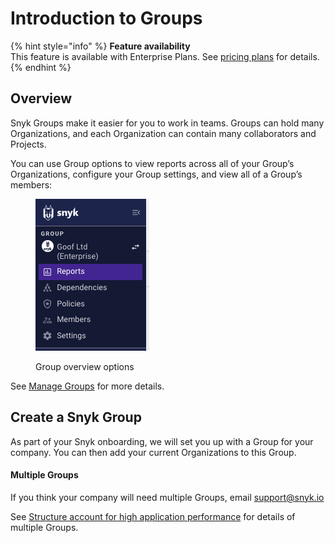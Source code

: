# Introduction to Groups

{% hint style="info" %}
**Feature availability**\
This feature is available with Enterprise Plans. See [pricing plans](https://snyk.io/plans/) for details.
{% endhint %}

## Overview

Snyk Groups make it easier for you to work in teams. Groups can hold many Organizations, and each Organization can contain many collaborators and Projects.

You can use Group options to view reports across all of your Group’s Organizations, configure your Group settings, and view all of a Group’s members:

<div align="left">

<figure><img src="../../.gitbook/assets/Screenshot 2023-04-24 at 15.34.14 (1) (1).png" alt="Group overview options"><figcaption><p>Group overview options</p></figcaption></figure>

</div>

See [Manage Groups](manage-groups.md) for more details.

## Create a Snyk Group

As part of your Snyk onboarding, we will set you up with a Group for your company. You can then add your current Organizations to this Group.&#x20;

#### Multiple Groups

If you think your company will need multiple Groups, email support@snyk.io

See [Structure account for high application performance](structure-account-for-high-application-performance.md) for details of multiple Groups.
